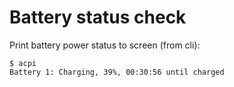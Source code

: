 # Battery status check

Print battery power status to screen (from cli):

```
$ acpi
Battery 1: Charging, 39%, 00:30:56 until charged
```

<!-- NGREP ONELINERS
>>> Battery power status: $ acpi
-->
